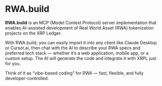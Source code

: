 # RWA.build

**RWA.build** is an MCP (Model Context Protocol) server implementation that enables AI-assisted development of Real World Asset (RWA) tokenization projects on the XRP Ledger.

With RWA.build, you can easily import it into any client like Claude Desktop or Cursor.ai, then chat with the AI to describe your RWA specs and preferred tech stack — whether it’s a web application, mobile app, or a custom setup. The AI will generate the code and integrate it with XRPL just for you.

Think of it as “vibe-based coding” for RWA — fast, flexible, and fully developer-controlled.